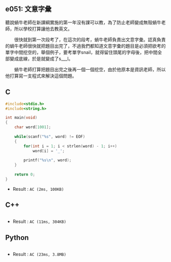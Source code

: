 ## e051: 文意字彙
聽說蝸牛老師在新課綱實施的第一年沒有課可以教，為了防止老師變成無殼蝸牛老師，所以學校打算讓他去教英文。

　　很快就到第一次段考了，在這次的段考，蝸牛老師負責出文意字彙。認真負責的蝸牛老師很快就把題目出完了，不過我們都知道文意字彙的題目是必須把欲考的單字中間挖空的，舉個例子，要考單字snail，就得留住頭尾的字母後，把中間全部變成底線，於是就變成了s___l。

　　蝸牛老師打算把題目出完之後再一個一個挖空，由於他原本是資訊老師，所以他打算寫一支程式來解決這個問題。

## C
```C
#include<stdio.h>
#include<string.h>

int main(void)
{
	char word[1001];
	
	while(scanf("%s", word) != EOF)
	{
		for(int i = 1; i < strlen(word) - 1; i++)
			word[i] = '_';
		
		printf("%s\n", word);
	}
	
	return 0;
}
```
 * Result : `AC (2ms, 100KB)`

## C++
```C++

```
 * Result : `AC (11ms, 304KB)`

## Python
```python

```
 * Result : `AC (23ms, 3.8MB)`
